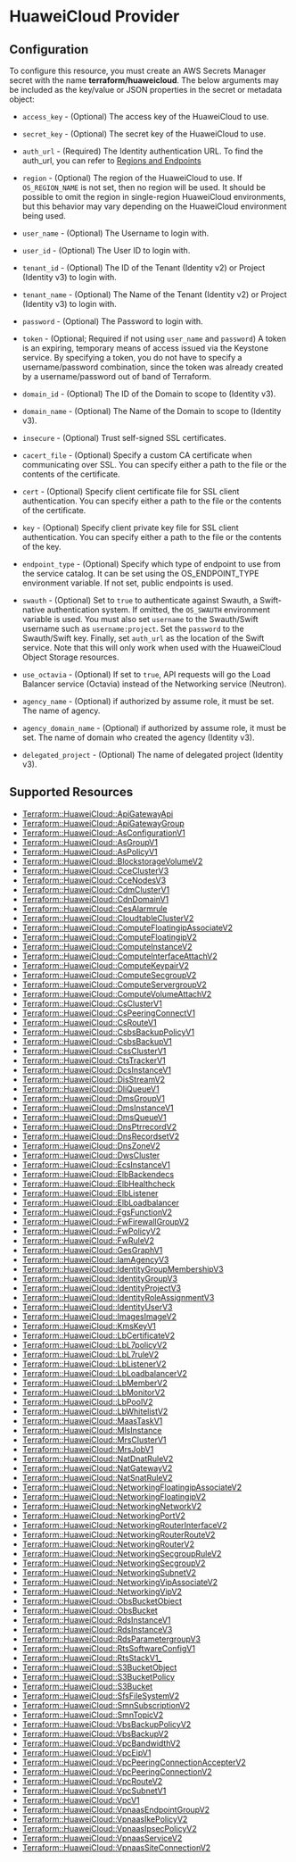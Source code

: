 # HuaweiCloud Provider

## Configuration

To configure this resource, you must create an AWS Secrets Manager secret with the name **terraform/huaweicloud**. The below arguments may be included as the key/value or JSON properties in the secret or metadata object:

* `access_key` - (Optional) The access key of the HuaweiCloud to use.

* `secret_key` - (Optional) The secret key of the HuaweiCloud to use.

* `auth_url` - (Required) The Identity authentication URL. To find the auth_url, you can
  refer to [Regions and Endpoints](https://developer.huaweicloud.com/en-us/endpoint)

* `region` - (Optional) The region of the HuaweiCloud to use. If `OS_REGION_NAME` is
  not set, then no region will be used. It should be possible to omit the
  region in single-region HuaweiCloud environments, but this behavior may vary
  depending on the HuaweiCloud environment being used.

* `user_name` - (Optional) The Username to login with.

* `user_id` - (Optional) The User ID to login with.

* `tenant_id` - (Optional) The ID of the Tenant (Identity v2) or Project
  (Identity v3) to login with.

* `tenant_name` - (Optional) The Name of the Tenant (Identity v2) or Project
  (Identity v3) to login with.

* `password` - (Optional) The Password to login with.

* `token` - (Optional; Required if not using `user_name` and `password`)
  A token is an expiring, temporary means of access issued via the Keystone
  service. By specifying a token, you do not have to specify a username/password
  combination, since the token was already created by a username/password out of
  band of Terraform.

* `domain_id` - (Optional) The ID of the Domain to scope to (Identity v3).

* `domain_name` - (Optional) The Name of the Domain to scope to (Identity v3).

* `insecure` - (Optional) Trust self-signed SSL certificates.

* `cacert_file` - (Optional) Specify a custom CA certificate when communicating
  over SSL. You can specify either a path to the file or the contents of the
  certificate.

* `cert` - (Optional) Specify client certificate file for SSL client
  authentication. You can specify either a path to the file or the contents of
  the certificate.

* `key` - (Optional) Specify client private key file for SSL client
  authentication. You can specify either a path to the file or the contents of
  the key.

* `endpoint_type` - (Optional) Specify which type of endpoint to use from the
  service catalog. It can be set using the OS_ENDPOINT_TYPE environment
  variable. If not set, public endpoints is used.

* `swauth` - (Optional) Set to `true` to authenticate against Swauth, a
  Swift-native authentication system. If omitted, the `OS_SWAUTH` environment
  variable is used. You must also set `username` to the Swauth/Swift username
  such as `username:project`. Set the `password` to the Swauth/Swift key.
  Finally, set `auth_url` as the location of the Swift service. Note that this
  will only work when used with the HuaweiCloud Object Storage resources.

* `use_octavia` - (Optional) If set to `true`, API requests will go the Load Balancer
  service (Octavia) instead of the Networking service (Neutron).

* `agency_name` - (Optional) if authorized by assume role, it must be set. The
  name of agency.

* `agency_domain_name` - (Optional) if authorized by assume role, it must be set.
  The name of domain who created the agency (Identity v3).

* `delegated_project` - (Optional) The name of delegated project (Identity v3).


## Supported Resources

* [Terraform::HuaweiCloud::ApiGatewayApi](../resources/huaweicloud/Terraform-HuaweiCloud-ApiGatewayApi/docs/README.md)
* [Terraform::HuaweiCloud::ApiGatewayGroup](../resources/huaweicloud/Terraform-HuaweiCloud-ApiGatewayGroup/docs/README.md)
* [Terraform::HuaweiCloud::AsConfigurationV1](../resources/huaweicloud/Terraform-HuaweiCloud-AsConfigurationV1/docs/README.md)
* [Terraform::HuaweiCloud::AsGroupV1](../resources/huaweicloud/Terraform-HuaweiCloud-AsGroupV1/docs/README.md)
* [Terraform::HuaweiCloud::AsPolicyV1](../resources/huaweicloud/Terraform-HuaweiCloud-AsPolicyV1/docs/README.md)
* [Terraform::HuaweiCloud::BlockstorageVolumeV2](../resources/huaweicloud/Terraform-HuaweiCloud-BlockstorageVolumeV2/docs/README.md)
* [Terraform::HuaweiCloud::CceClusterV3](../resources/huaweicloud/Terraform-HuaweiCloud-CceClusterV3/docs/README.md)
* [Terraform::HuaweiCloud::CceNodesV3](../resources/huaweicloud/Terraform-HuaweiCloud-CceNodesV3/docs/README.md)
* [Terraform::HuaweiCloud::CdmClusterV1](../resources/huaweicloud/Terraform-HuaweiCloud-CdmClusterV1/docs/README.md)
* [Terraform::HuaweiCloud::CdnDomainV1](../resources/huaweicloud/Terraform-HuaweiCloud-CdnDomainV1/docs/README.md)
* [Terraform::HuaweiCloud::CesAlarmrule](../resources/huaweicloud/Terraform-HuaweiCloud-CesAlarmrule/docs/README.md)
* [Terraform::HuaweiCloud::CloudtableClusterV2](../resources/huaweicloud/Terraform-HuaweiCloud-CloudtableClusterV2/docs/README.md)
* [Terraform::HuaweiCloud::ComputeFloatingipAssociateV2](../resources/huaweicloud/Terraform-HuaweiCloud-ComputeFloatingipAssociateV2/docs/README.md)
* [Terraform::HuaweiCloud::ComputeFloatingipV2](../resources/huaweicloud/Terraform-HuaweiCloud-ComputeFloatingipV2/docs/README.md)
* [Terraform::HuaweiCloud::ComputeInstanceV2](../resources/huaweicloud/Terraform-HuaweiCloud-ComputeInstanceV2/docs/README.md)
* [Terraform::HuaweiCloud::ComputeInterfaceAttachV2](../resources/huaweicloud/Terraform-HuaweiCloud-ComputeInterfaceAttachV2/docs/README.md)
* [Terraform::HuaweiCloud::ComputeKeypairV2](../resources/huaweicloud/Terraform-HuaweiCloud-ComputeKeypairV2/docs/README.md)
* [Terraform::HuaweiCloud::ComputeSecgroupV2](../resources/huaweicloud/Terraform-HuaweiCloud-ComputeSecgroupV2/docs/README.md)
* [Terraform::HuaweiCloud::ComputeServergroupV2](../resources/huaweicloud/Terraform-HuaweiCloud-ComputeServergroupV2/docs/README.md)
* [Terraform::HuaweiCloud::ComputeVolumeAttachV2](../resources/huaweicloud/Terraform-HuaweiCloud-ComputeVolumeAttachV2/docs/README.md)
* [Terraform::HuaweiCloud::CsClusterV1](../resources/huaweicloud/Terraform-HuaweiCloud-CsClusterV1/docs/README.md)
* [Terraform::HuaweiCloud::CsPeeringConnectV1](../resources/huaweicloud/Terraform-HuaweiCloud-CsPeeringConnectV1/docs/README.md)
* [Terraform::HuaweiCloud::CsRouteV1](../resources/huaweicloud/Terraform-HuaweiCloud-CsRouteV1/docs/README.md)
* [Terraform::HuaweiCloud::CsbsBackupPolicyV1](../resources/huaweicloud/Terraform-HuaweiCloud-CsbsBackupPolicyV1/docs/README.md)
* [Terraform::HuaweiCloud::CsbsBackupV1](../resources/huaweicloud/Terraform-HuaweiCloud-CsbsBackupV1/docs/README.md)
* [Terraform::HuaweiCloud::CssClusterV1](../resources/huaweicloud/Terraform-HuaweiCloud-CssClusterV1/docs/README.md)
* [Terraform::HuaweiCloud::CtsTrackerV1](../resources/huaweicloud/Terraform-HuaweiCloud-CtsTrackerV1/docs/README.md)
* [Terraform::HuaweiCloud::DcsInstanceV1](../resources/huaweicloud/Terraform-HuaweiCloud-DcsInstanceV1/docs/README.md)
* [Terraform::HuaweiCloud::DisStreamV2](../resources/huaweicloud/Terraform-HuaweiCloud-DisStreamV2/docs/README.md)
* [Terraform::HuaweiCloud::DliQueueV1](../resources/huaweicloud/Terraform-HuaweiCloud-DliQueueV1/docs/README.md)
* [Terraform::HuaweiCloud::DmsGroupV1](../resources/huaweicloud/Terraform-HuaweiCloud-DmsGroupV1/docs/README.md)
* [Terraform::HuaweiCloud::DmsInstanceV1](../resources/huaweicloud/Terraform-HuaweiCloud-DmsInstanceV1/docs/README.md)
* [Terraform::HuaweiCloud::DmsQueueV1](../resources/huaweicloud/Terraform-HuaweiCloud-DmsQueueV1/docs/README.md)
* [Terraform::HuaweiCloud::DnsPtrrecordV2](../resources/huaweicloud/Terraform-HuaweiCloud-DnsPtrrecordV2/docs/README.md)
* [Terraform::HuaweiCloud::DnsRecordsetV2](../resources/huaweicloud/Terraform-HuaweiCloud-DnsRecordsetV2/docs/README.md)
* [Terraform::HuaweiCloud::DnsZoneV2](../resources/huaweicloud/Terraform-HuaweiCloud-DnsZoneV2/docs/README.md)
* [Terraform::HuaweiCloud::DwsCluster](../resources/huaweicloud/Terraform-HuaweiCloud-DwsCluster/docs/README.md)
* [Terraform::HuaweiCloud::EcsInstanceV1](../resources/huaweicloud/Terraform-HuaweiCloud-EcsInstanceV1/docs/README.md)
* [Terraform::HuaweiCloud::ElbBackendecs](../resources/huaweicloud/Terraform-HuaweiCloud-ElbBackendecs/docs/README.md)
* [Terraform::HuaweiCloud::ElbHealthcheck](../resources/huaweicloud/Terraform-HuaweiCloud-ElbHealthcheck/docs/README.md)
* [Terraform::HuaweiCloud::ElbListener](../resources/huaweicloud/Terraform-HuaweiCloud-ElbListener/docs/README.md)
* [Terraform::HuaweiCloud::ElbLoadbalancer](../resources/huaweicloud/Terraform-HuaweiCloud-ElbLoadbalancer/docs/README.md)
* [Terraform::HuaweiCloud::FgsFunctionV2](../resources/huaweicloud/Terraform-HuaweiCloud-FgsFunctionV2/docs/README.md)
* [Terraform::HuaweiCloud::FwFirewallGroupV2](../resources/huaweicloud/Terraform-HuaweiCloud-FwFirewallGroupV2/docs/README.md)
* [Terraform::HuaweiCloud::FwPolicyV2](../resources/huaweicloud/Terraform-HuaweiCloud-FwPolicyV2/docs/README.md)
* [Terraform::HuaweiCloud::FwRuleV2](../resources/huaweicloud/Terraform-HuaweiCloud-FwRuleV2/docs/README.md)
* [Terraform::HuaweiCloud::GesGraphV1](../resources/huaweicloud/Terraform-HuaweiCloud-GesGraphV1/docs/README.md)
* [Terraform::HuaweiCloud::IamAgencyV3](../resources/huaweicloud/Terraform-HuaweiCloud-IamAgencyV3/docs/README.md)
* [Terraform::HuaweiCloud::IdentityGroupMembershipV3](../resources/huaweicloud/Terraform-HuaweiCloud-IdentityGroupMembershipV3/docs/README.md)
* [Terraform::HuaweiCloud::IdentityGroupV3](../resources/huaweicloud/Terraform-HuaweiCloud-IdentityGroupV3/docs/README.md)
* [Terraform::HuaweiCloud::IdentityProjectV3](../resources/huaweicloud/Terraform-HuaweiCloud-IdentityProjectV3/docs/README.md)
* [Terraform::HuaweiCloud::IdentityRoleAssignmentV3](../resources/huaweicloud/Terraform-HuaweiCloud-IdentityRoleAssignmentV3/docs/README.md)
* [Terraform::HuaweiCloud::IdentityUserV3](../resources/huaweicloud/Terraform-HuaweiCloud-IdentityUserV3/docs/README.md)
* [Terraform::HuaweiCloud::ImagesImageV2](../resources/huaweicloud/Terraform-HuaweiCloud-ImagesImageV2/docs/README.md)
* [Terraform::HuaweiCloud::KmsKeyV1](../resources/huaweicloud/Terraform-HuaweiCloud-KmsKeyV1/docs/README.md)
* [Terraform::HuaweiCloud::LbCertificateV2](../resources/huaweicloud/Terraform-HuaweiCloud-LbCertificateV2/docs/README.md)
* [Terraform::HuaweiCloud::LbL7policyV2](../resources/huaweicloud/Terraform-HuaweiCloud-LbL7policyV2/docs/README.md)
* [Terraform::HuaweiCloud::LbL7ruleV2](../resources/huaweicloud/Terraform-HuaweiCloud-LbL7ruleV2/docs/README.md)
* [Terraform::HuaweiCloud::LbListenerV2](../resources/huaweicloud/Terraform-HuaweiCloud-LbListenerV2/docs/README.md)
* [Terraform::HuaweiCloud::LbLoadbalancerV2](../resources/huaweicloud/Terraform-HuaweiCloud-LbLoadbalancerV2/docs/README.md)
* [Terraform::HuaweiCloud::LbMemberV2](../resources/huaweicloud/Terraform-HuaweiCloud-LbMemberV2/docs/README.md)
* [Terraform::HuaweiCloud::LbMonitorV2](../resources/huaweicloud/Terraform-HuaweiCloud-LbMonitorV2/docs/README.md)
* [Terraform::HuaweiCloud::LbPoolV2](../resources/huaweicloud/Terraform-HuaweiCloud-LbPoolV2/docs/README.md)
* [Terraform::HuaweiCloud::LbWhitelistV2](../resources/huaweicloud/Terraform-HuaweiCloud-LbWhitelistV2/docs/README.md)
* [Terraform::HuaweiCloud::MaasTaskV1](../resources/huaweicloud/Terraform-HuaweiCloud-MaasTaskV1/docs/README.md)
* [Terraform::HuaweiCloud::MlsInstance](../resources/huaweicloud/Terraform-HuaweiCloud-MlsInstance/docs/README.md)
* [Terraform::HuaweiCloud::MrsClusterV1](../resources/huaweicloud/Terraform-HuaweiCloud-MrsClusterV1/docs/README.md)
* [Terraform::HuaweiCloud::MrsJobV1](../resources/huaweicloud/Terraform-HuaweiCloud-MrsJobV1/docs/README.md)
* [Terraform::HuaweiCloud::NatDnatRuleV2](../resources/huaweicloud/Terraform-HuaweiCloud-NatDnatRuleV2/docs/README.md)
* [Terraform::HuaweiCloud::NatGatewayV2](../resources/huaweicloud/Terraform-HuaweiCloud-NatGatewayV2/docs/README.md)
* [Terraform::HuaweiCloud::NatSnatRuleV2](../resources/huaweicloud/Terraform-HuaweiCloud-NatSnatRuleV2/docs/README.md)
* [Terraform::HuaweiCloud::NetworkingFloatingipAssociateV2](../resources/huaweicloud/Terraform-HuaweiCloud-NetworkingFloatingipAssociateV2/docs/README.md)
* [Terraform::HuaweiCloud::NetworkingFloatingipV2](../resources/huaweicloud/Terraform-HuaweiCloud-NetworkingFloatingipV2/docs/README.md)
* [Terraform::HuaweiCloud::NetworkingNetworkV2](../resources/huaweicloud/Terraform-HuaweiCloud-NetworkingNetworkV2/docs/README.md)
* [Terraform::HuaweiCloud::NetworkingPortV2](../resources/huaweicloud/Terraform-HuaweiCloud-NetworkingPortV2/docs/README.md)
* [Terraform::HuaweiCloud::NetworkingRouterInterfaceV2](../resources/huaweicloud/Terraform-HuaweiCloud-NetworkingRouterInterfaceV2/docs/README.md)
* [Terraform::HuaweiCloud::NetworkingRouterRouteV2](../resources/huaweicloud/Terraform-HuaweiCloud-NetworkingRouterRouteV2/docs/README.md)
* [Terraform::HuaweiCloud::NetworkingRouterV2](../resources/huaweicloud/Terraform-HuaweiCloud-NetworkingRouterV2/docs/README.md)
* [Terraform::HuaweiCloud::NetworkingSecgroupRuleV2](../resources/huaweicloud/Terraform-HuaweiCloud-NetworkingSecgroupRuleV2/docs/README.md)
* [Terraform::HuaweiCloud::NetworkingSecgroupV2](../resources/huaweicloud/Terraform-HuaweiCloud-NetworkingSecgroupV2/docs/README.md)
* [Terraform::HuaweiCloud::NetworkingSubnetV2](../resources/huaweicloud/Terraform-HuaweiCloud-NetworkingSubnetV2/docs/README.md)
* [Terraform::HuaweiCloud::NetworkingVipAssociateV2](../resources/huaweicloud/Terraform-HuaweiCloud-NetworkingVipAssociateV2/docs/README.md)
* [Terraform::HuaweiCloud::NetworkingVipV2](../resources/huaweicloud/Terraform-HuaweiCloud-NetworkingVipV2/docs/README.md)
* [Terraform::HuaweiCloud::ObsBucketObject](../resources/huaweicloud/Terraform-HuaweiCloud-ObsBucketObject/docs/README.md)
* [Terraform::HuaweiCloud::ObsBucket](../resources/huaweicloud/Terraform-HuaweiCloud-ObsBucket/docs/README.md)
* [Terraform::HuaweiCloud::RdsInstanceV1](../resources/huaweicloud/Terraform-HuaweiCloud-RdsInstanceV1/docs/README.md)
* [Terraform::HuaweiCloud::RdsInstanceV3](../resources/huaweicloud/Terraform-HuaweiCloud-RdsInstanceV3/docs/README.md)
* [Terraform::HuaweiCloud::RdsParametergroupV3](../resources/huaweicloud/Terraform-HuaweiCloud-RdsParametergroupV3/docs/README.md)
* [Terraform::HuaweiCloud::RtsSoftwareConfigV1](../resources/huaweicloud/Terraform-HuaweiCloud-RtsSoftwareConfigV1/docs/README.md)
* [Terraform::HuaweiCloud::RtsStackV1_](../resources/huaweicloud/Terraform-HuaweiCloud-RtsStackV1_/docs/README.md)
* [Terraform::HuaweiCloud::S3BucketObject](../resources/huaweicloud/Terraform-HuaweiCloud-S3BucketObject/docs/README.md)
* [Terraform::HuaweiCloud::S3BucketPolicy](../resources/huaweicloud/Terraform-HuaweiCloud-S3BucketPolicy/docs/README.md)
* [Terraform::HuaweiCloud::S3Bucket](../resources/huaweicloud/Terraform-HuaweiCloud-S3Bucket/docs/README.md)
* [Terraform::HuaweiCloud::SfsFileSystemV2](../resources/huaweicloud/Terraform-HuaweiCloud-SfsFileSystemV2/docs/README.md)
* [Terraform::HuaweiCloud::SmnSubscriptionV2](../resources/huaweicloud/Terraform-HuaweiCloud-SmnSubscriptionV2/docs/README.md)
* [Terraform::HuaweiCloud::SmnTopicV2](../resources/huaweicloud/Terraform-HuaweiCloud-SmnTopicV2/docs/README.md)
* [Terraform::HuaweiCloud::VbsBackupPolicyV2](../resources/huaweicloud/Terraform-HuaweiCloud-VbsBackupPolicyV2/docs/README.md)
* [Terraform::HuaweiCloud::VbsBackupV2](../resources/huaweicloud/Terraform-HuaweiCloud-VbsBackupV2/docs/README.md)
* [Terraform::HuaweiCloud::VpcBandwidthV2](../resources/huaweicloud/Terraform-HuaweiCloud-VpcBandwidthV2/docs/README.md)
* [Terraform::HuaweiCloud::VpcEipV1](../resources/huaweicloud/Terraform-HuaweiCloud-VpcEipV1/docs/README.md)
* [Terraform::HuaweiCloud::VpcPeeringConnectionAccepterV2](../resources/huaweicloud/Terraform-HuaweiCloud-VpcPeeringConnectionAccepterV2/docs/README.md)
* [Terraform::HuaweiCloud::VpcPeeringConnectionV2](../resources/huaweicloud/Terraform-HuaweiCloud-VpcPeeringConnectionV2/docs/README.md)
* [Terraform::HuaweiCloud::VpcRouteV2](../resources/huaweicloud/Terraform-HuaweiCloud-VpcRouteV2/docs/README.md)
* [Terraform::HuaweiCloud::VpcSubnetV1](../resources/huaweicloud/Terraform-HuaweiCloud-VpcSubnetV1/docs/README.md)
* [Terraform::HuaweiCloud::VpcV1](../resources/huaweicloud/Terraform-HuaweiCloud-VpcV1/docs/README.md)
* [Terraform::HuaweiCloud::VpnaasEndpointGroupV2](../resources/huaweicloud/Terraform-HuaweiCloud-VpnaasEndpointGroupV2/docs/README.md)
* [Terraform::HuaweiCloud::VpnaasIkePolicyV2](../resources/huaweicloud/Terraform-HuaweiCloud-VpnaasIkePolicyV2/docs/README.md)
* [Terraform::HuaweiCloud::VpnaasIpsecPolicyV2](../resources/huaweicloud/Terraform-HuaweiCloud-VpnaasIpsecPolicyV2/docs/README.md)
* [Terraform::HuaweiCloud::VpnaasServiceV2](../resources/huaweicloud/Terraform-HuaweiCloud-VpnaasServiceV2/docs/README.md)
* [Terraform::HuaweiCloud::VpnaasSiteConnectionV2](../resources/huaweicloud/Terraform-HuaweiCloud-VpnaasSiteConnectionV2/docs/README.md)